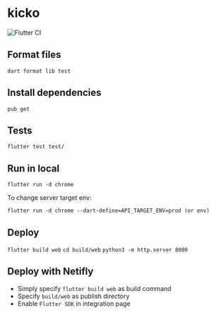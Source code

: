 # kicko

![Flutter CI](https://github.com/keskinm/kicko/actions/workflows/flutter_ci.yml/badge.svg)


## Format files

`dart format lib test`

## Install dependencies 

`pub get`

## Tests 

`flutter test test/ `

## Run in local 

`flutter run -d chrome`

To change server target env:

`flutter run -d chrome --dart-define=API_TARGET_ENV=prod (or env)`

## Deploy

`flutter build web`
`cd build/web`
`python3 -m http.server 8000`

## Deploy with Netifly 

- Simply specify `flutter build web` as build command
- Specify `build/web` as publish directory
- Enable `Flutter SDK` in integration page